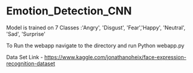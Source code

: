 # Emotion_Detection_CNN
Model is trained on 7 Classes :'Angry', 'Disgust', 'Fear','Happy', 'Neutral', 'Sad', 'Surprise'

To Run the webapp navigate to the directory and run Python webapp.py

Data Set Link - https://www.kaggle.com/jonathanoheix/face-expression-recognition-dataset
